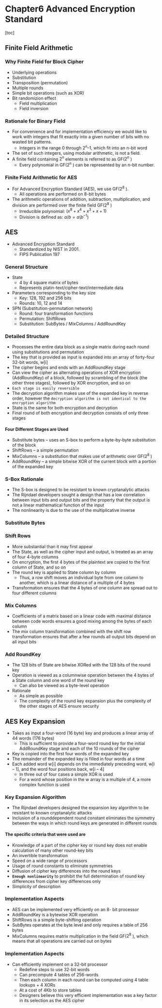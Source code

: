 # Chapter6 Advanced Encryption Standard

[toc]

## Finite Field Arithmetic

### Why Finite Field for Block Cipher

-  Underlying operations
  - Substitution 
  - Transposition (permutation) 
  - Multiple rounds 
  - Simple bit operations (such as XOR) 
- Bit randomizion effect 
  -  Field multiplication 
  -  Field inversion

### Rationale for Binary Field

- For convenience and for implementation efficiency we would like to work with integers that fit exactly into a given number of bits with no wasted bit patterns. 
  - Integers in the range 0 through $2^ n – 1$, which fit into an n-bit word 
- The set of such integers, using modular arithmetic, is not a field. 
- A finite field containing $2^n$ elements is referred to as GF($2^n$ ) 
  - Every polynomial in GF($2^n$ ) can be represented by an n-bit number.

### Finite Field Arithmetic for AES

- For Advanced Encryption Standard (AES), we use GF($2^8$ ).
  - All operations are performed on 8-bit bytes
- The arithmetic operations of addition, subtraction, multiplication, and division are performed over the finite field GF($2^8$ )
  - Irreducible polynomial: $(x^ 8 + x^ 4 + x^ 3 + x + 1)$
  - Division is defined as: $a /b = a (b^{-1} )$

## AES 

- Advanced Encryption Standard 
  - Standardized by NIST in 2001. 
  - FIPS Publication 197

### General Structure

- State 
  - 4 by 4 square matrix of bytes 
  - Represents platin-text/cipher-text/intermediate data
- Parameters corresponding to the key size 
  - Key: 128, 192 and 256 bits 
  - Rounds: 10, 12 and 14
- SPN (Substitution-permutation network) 
  - Round: four transformation functions 
  - Permutation: ShiftRows 
  - Substitution: SubBytes / MixColumns / AddRoundKey

### Detailed Structure

- Processes the entire data block as a single matrix during each round using substitutions and permutation 
- The key that is provided as input is expanded into an array of forty-four 32-bit words, w[i]
- The cipher begins and ends with an AddRoundKey stage 
- Can view the cipher as alternating operations of XOR encryption (AddRoundKey) of a block, followed by scrambling of the block (the other three stages), followed by XOR encryption, and so on 
- `Each stage is easily reversible`
- The decryption algorithm makes use of the expanded key in reverse order, however the `decryption algorithm is not identical to the encryption algorithm`
- State is the same for both encryption and decryption 
- Final round of both encryption and decryption consists of only three stages

#### Four Different Stages are Used

- Substitute bytes – uses an S-box to perform a byte-by-byte substitution of the block 
- ShiftRows – a simple permutation
- MixColumns – a substitution that makes use of arithmetic over GF($2^8$ )
- AddRoundKey – a simple bitwise XOR of the current block with a portion of the expanded key

### S-Box Rationale

- The S-box is designed to be resistant to known cryptanalytic attacks 
- The Rijndael developers sought a design that has a low correlation between input bits and output bits and the property that the output is not a linear mathematical function of the input 
- The nonlinearity is due to the use of the multiplicative inverse

### Substitute Bytes

### Shift Rows

- More substantial than it may first appear 
- The State, as well as the cipher input and output, is treated as an array of four 4-byte columns 
- On encryption, the first 4 bytes of the plaintext are copied to the first column of State, and so on 
- The round key is applied to State column by column 
  - Thus, a row shift moves an individual byte from one column to another, which is a linear distance of a multiple of 4 bytes 
- Transformation ensures that the 4 bytes of one column are spread out to four different columns

### Mix Columns

- Coefficients of a matrix based on a linear code with maximal distance between code words ensures a good mixing among the bytes of each column 
- The mix column transformation combined with the shift row transformation ensures that after a few rounds all output bits depend on all input bits

### Add RoundKey

- The 128 bits of State are bitwise XORed with the 128 bits of the round key 
- Operation is viewed as a columnwise operation between the 4 bytes of a State column and one word of the round key
  - Can also be viewed as a byte-level operation 
- Rationale 
  -  As simple as possible 
  - The complexity of the round key expansion plus the complexity of the other stages of AES ensure security

## AES Key Expansion

- Takes as input a four-word (16 byte) key and produces a linear array of 44 words (176 bytes) 
  - This is sufficient to provide a four-word round key for the initial AddRoundKey stage and each of the 10 rounds of the cipher 
-  Key is copied into the first four words of the expanded key 
  - The remainder of the expanded key is filled in four words at a time 
- Each added word w[i] depends on the immediately preceding word, w[i – 1], and the word four positions back, w[i – 4]
  - In three out of four cases a simple XOR is used 
  - For a word whose position in the w array is a multiple of 4, a more complex function is used

### Key Expansion Algorithm

- The Rijndael developers designed the expansion key algorithm to be resistant to known cryptanalytic attacks 
- Inclusion of a rounddependent round constant eliminates the symmetry between the ways in which round keys are generated in different rounds

#### The specific criteria that were used are

- Knowledge of a part of the cipher key or round key does not enable calculation of many other round-key bits 
- An invertible transformation 
- Speed on a wide range of processors 
- Usage of round constants to eliminate symmetries 
- Diffusion of cipher key differences into the round keys 
- **`Enough nonlinearity`** to prohibit the full determination of round key differences from cipher key differences only 
- Simplicity of description

### Implementation Aspects

- AES can be implemented very efficiently on an 8- bit processor 
- AddRoundKey is a bytewise XOR operation 
- ShiftRows is a simple byte-shifting operation 
- SubBytes operates at the byte level and only requires a table of 256 bytes 
- MixColumns requires matrix multiplication in the field GF($2^8$ ), which means that all operations are carried out on bytes

### Implementation Aspects

- Can efficiently implement on a 32-bit processor 
  - Redefine steps to use 32-bit words 
  - Can precompute 4 tables of 256-words 
  - Then each column in each round can be computed using 4 table lookups + 4 XORs 
  - At a cost of 4Kb to store tables 
  - Designers believe this very efficient implementation was a key factor in its selection as the AES cipher
